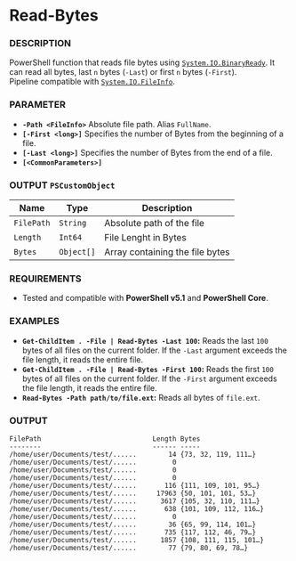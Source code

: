 # Read-Bytes

### DESCRIPTION
PowerShell function that reads file bytes using [`System.IO.BinaryReady`](https://docs.microsoft.com/en-us/dotnet/api/system.io.binaryreader?view=net-6.0). It can read all bytes, last `n` bytes (`-Last`) or first `n` bytes (`-First`).<br>
Pipeline compatible with [`System.IO.FileInfo`](https://docs.microsoft.com/en-us/dotnet/api/system.io.fileinfo?view=net-6.0).

### PARAMETER
- __`-Path <FileInfo>`__ Absolute file path. Alias `FullName`.
- __`[-First <long>]`__ Specifies the number of Bytes from the beginning of a file.
- __`[-Last <long>]`__ Specifies the number of Bytes from the end of a file.
- __`[<CommonParameters>]`__

### OUTPUT `PSCustomObject`

| Name | Type | Description |
|---|---|---|
| `FilePath` | `String` | Absolute path of the file |
| `Length` | `Int64` | File Lenght in Bytes |
| `Bytes` | `Object[]` | Array containing the file bytes |

### REQUIREMENTS
- Tested and compatible with __PowerShell v5.1__ and __PowerShell Core__.


### EXAMPLES

- __`Get-ChildItem . -File | Read-Bytes -Last 100`:__ Reads the last `100` bytes of all files on the current folder. If the `-Last` argument exceeds the file length, it reads the entire file.
- __`Get-ChildItem . -File | Read-Bytes -First 100`:__ Reads the first `100` bytes of all files on the current folder. If the `-First` argument exceeds the file length, it reads the entire file.
- __`Read-Bytes -Path path/to/file.ext`:__ Reads all bytes of `file.ext`.

### OUTPUT

```
FilePath                            Length Bytes
--------                            ------ -----
/home/user/Documents/test/......        14 {73, 32, 119, 111…}
/home/user/Documents/test/......         0 
/home/user/Documents/test/......         0 
/home/user/Documents/test/......         0 
/home/user/Documents/test/......       116 {111, 109, 101, 95…}
/home/user/Documents/test/......     17963 {50, 101, 101, 53…}
/home/user/Documents/test/......      3617 {105, 32, 110, 111…}
/home/user/Documents/test/......       638 {101, 109, 112, 116…}
/home/user/Documents/test/......         0 
/home/user/Documents/test/......        36 {65, 99, 114, 101…}
/home/user/Documents/test/......       735 {117, 112, 46, 79…}
/home/user/Documents/test/......      1857 {108, 111, 115, 101…}
/home/user/Documents/test/......        77 {79, 80, 69, 78…}
```
